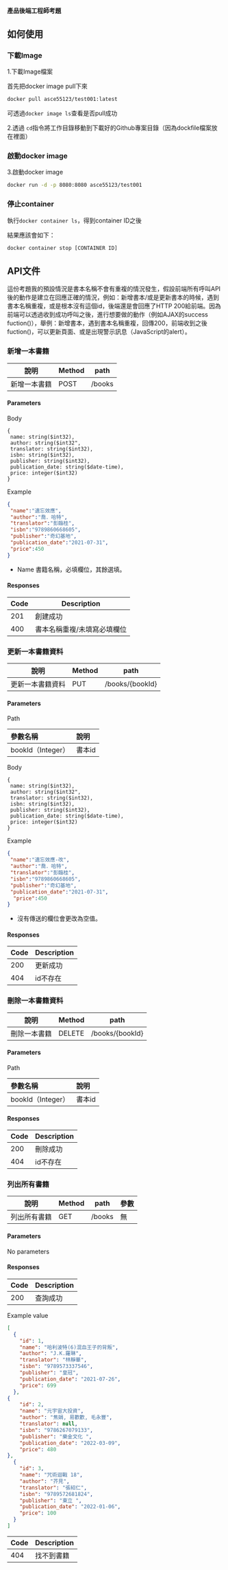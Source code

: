 #### 產品後端工程師考題



## 如何使用

### 下載Image

1.下載Image檔案

首先把docker image pull下來

```bash
docker pull asce55123/test001:latest
```

可透過`docker image ls`查看是否pull成功



2.透過 `cd`指令將工作目錄移動到下載好的Github專案目錄（因為dockfile檔案放在裡面）

### 啟動docker image

3.啟動docker image

```bash
docker run -d -p 8080:8080 asce55123/test001
```



### 停止container

執行`docker container ls`，得到container ID之後

結果應該會如下：

```bash
docker container stop [CONTAINER ID]
```



## API文件

這份考題我的預設情況是書本名稱不會有重複的情況發生，假設前端所有呼叫API後的動作是建立在回應正確的情況，例如：新增書本/或是更新書本的時候，遇到書本名稱重複，或是根本沒有這個id，後端還是會回應了HTTP 200給前端。因為前端可以透過收到成功呼叫之後，進行想要做的動作（例如AJAX的success fuction()），舉例：新增書本，遇到書本名稱重複，回傳200，前端收到之後fuction()，可以更新頁面、或是出現警示訊息（JavaScript的alert）。



### 新增一本書籍

| 說明         | Method | path   |
| ------------ | ------ | ------ |
| 新增一本書籍 | POST   | /books |



#### Parameters

Body

```
{
 name: string($int32),
 author: string($int32",
 translator: string($int32),
 isbn: string($int32),
 publisher: string($int32),
 publication_date: string($date-time),
 price:	integer($int32)
}
```

Example

```json
{
 "name":"遺忘效應",
 "author":"喬．哈特",
 "translator":"彭臨桂",
 "isbn":"9789860668605",
 "publisher":"奇幻基地",
 "publication_date":"2021-07-31",
 "price":450
}
```

- Name 書籍名稱，必填欄位，其餘選填。



#### Responses

| Code | Description                 |
| ---- | --------------------------- |
| 201  | 創建成功                    |
| 400  | 書本名稱重複/未填寫必填欄位 |





### 更新一本書籍資料

| 說明             | Method | path            |
| ---------------- | ------ | --------------- |
| 更新一本書籍資料 | PUT    | /books/{bookId} |



#### Parameters

Path

| 參數名稱          | 說明   |
| :---------------- | :----- |
| bookId（Integer） | 書本id |

Body

```
{
 name: string($int32),
 author: string($int32",
 translator: string($int32),
 isbn: string($int32),
 publisher: string($int32),
 publication_date: string($date-time),
 price:	integer($int32)
}
```

Example

```json
{
 "name":"遺忘效應-改",
 "author":"喬．哈特",
 "translator":"彭臨桂",
 "isbn":"9789860668605",
 "publisher":"奇幻基地",
 "publication_date":"2021-07-31",
  "price":450
}
```

- 沒有傳送的欄位會更改為空值。



#### Responses

| Code | Description |
| ---- | ----------- |
| 200  | 更新成功    |
| 404  | id不存在    |





### 刪除一本書籍資料

| 說明         | Method | path            |
| ------------ | ------ | --------------- |
| 刪除一本書籍 | DELETE | /books/{bookId} |



#### Parameters

Path

| 參數名稱          | 說明   |
| :---------------- | :----- |
| bookId（Integer） | 書本id |



#### Responses

| Code | Description |
| ---- | ----------- |
| 200  | 刪除成功    |
| 404  | id不存在    |



### 列出所有書籍

| 說明         | Method | path   | 參數 |
| ------------ | ------ | ------ | ---- |
| 列出所有書籍 | GET    | /books | 無   |



#### Parameters

No parameters



#### Responses

| Code | Description |
| ---- | ----------- |
| 200  | 查詢成功    |

Example value

```json
[
  {
    "id": 1,
    "name": "哈利波特(6)混血王子的背叛",
    "author": "J.K.羅琳",
    "translator": "林靜華",
    "isbn": "9789573337546",
    "publisher": "皇冠",
    "publication_date": "2021-07-26",
    "price": 699
  },
{
    "id": 2,
    "name": "元宇宙大投資",
    "author": "焦娟, 易歡歡, 毛永豐",
    "translator": null,
    "isbn": "9786267079133",
    "publisher": "樂金文化 ",
    "publication_date": "2022-03-09",
    "price": 480
},
  {
    "id": 3,
    "name": "咒術迴戰 18",
    "author": "芥見",
    "translator": "張紹仁",
    "isbn": "9789572681824",
    "publisher": "東立 ",
    "publication_date": "2022-01-06",
    "price": 100
  }
]
```



| Code | Description |
| ---- | ----------- |
| 404  | 找不到書籍  |